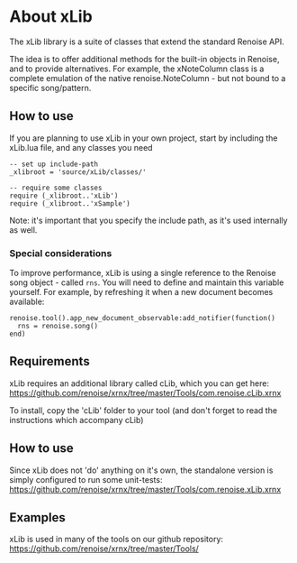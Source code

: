 # About xLib

The xLib library is a suite of classes that extend the standard Renoise API. 

The idea is to offer additional methods for the built-in objects in Renoise, and to provide alternatives. For example, the xNoteColumn class is a complete emulation of the native renoise.NoteColumn - but not bound to a specific song/pattern. 

## How to use 

If you are planning to use xLib in your own project, start by including the xLib.lua file, and any classes you need

	-- set up include-path
	_xlibroot = 'source/xLib/classes/'

	-- require some classes
	require (_xlibroot..'xLib')
	require (_xlibroot..'xSample')

Note: it's important that you specify the include path, as it's used internally as well.  

### Special considerations

To improve performance, xLib is using a single reference to the Renoise song object - called `rns`. You will need to define and maintain this variable yourself. For example, by refreshing it when a new document becomes available:

	renoise.tool().app_new_document_observable:add_notifier(function()
	  rns = renoise.song()
	end)

## Requirements

xLib requires an additional library called cLib, which you can get here:
https://github.com/renoise/xrnx/tree/master/Tools/com.renoise.cLib.xrnx

To install, copy the 'cLib' folder to your tool (and don't forget to read the instructions which accompany cLib)

## How to use

Since xLib does not 'do' anything on it's own, the standalone version is simply configured to run some unit-tests:
https://github.com/renoise/xrnx/tree/master/Tools/com.renoise.xLib.xrnx

## Examples

xLib is used in many of the tools on our github repository: 
https://github.com/renoise/xrnx/tree/master/Tools/




